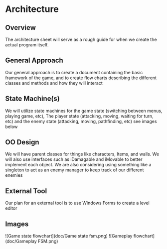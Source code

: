 # Architecture

## Overview
  The architecture sheet will serve as a rough guide for when we create the actual program itself.

## General Approach
  Our general approach is to create a document containing the basic framework of the game, and to create flow charts describing the different classes and methods and how they will interact

## State Machine(s)
  We will utilize state machines for the game state (switching between menus, playing game, etc), The player state (attacking, moving, waiting for turn, etc) and the enemy state (attacking, moving, pathfinding, etc)
  see images below

## OO Design
  We will have parent classes for things like characters, Items, and walls. We will also use interfaces such as iDamagable and iMovable to better implement each object. We are also considering using something like a singleton to act as an enemy manager to keep track of our different enemies

## External Tool
  Our plan for an external tool is to use Windows Forms to create a level editor

## Images
![Game state flowchart](doc/Game state fsm.png)
![Gameplay flowchart](doc/Gameplay FSM.png)
